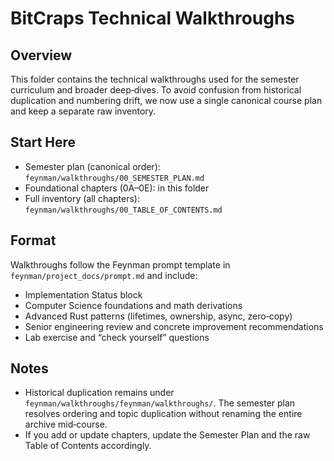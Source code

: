 # BitCraps Technical Walkthroughs

## Overview

This folder contains the technical walkthroughs used for the semester curriculum and broader deep‑dives. To avoid confusion from historical duplication and numbering drift, we now use a single canonical course plan and keep a separate raw inventory.

## Start Here

- Semester plan (canonical order): `feynman/walkthroughs/00_SEMESTER_PLAN.md`
- Foundational chapters (0A–0E): in this folder
- Full inventory (all chapters): `feynman/walkthroughs/00_TABLE_OF_CONTENTS.md`

## Format

Walkthroughs follow the Feynman prompt template in `feynman/project_docs/prompt.md` and include:
- Implementation Status block
- Computer Science foundations and math derivations
- Advanced Rust patterns (lifetimes, ownership, async, zero‑copy)
- Senior engineering review and concrete improvement recommendations
- Lab exercise and “check yourself” questions

## Notes

- Historical duplication remains under `feynman/walkthroughs/feynman/walkthroughs/`. The semester plan resolves ordering and topic duplication without renaming the entire archive mid‑course.
- If you add or update chapters, update the Semester Plan and the raw Table of Contents accordingly.
